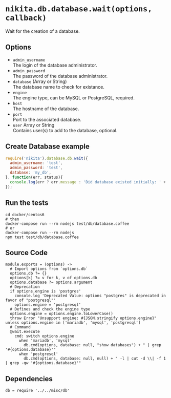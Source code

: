 
# `nikita.db.database.wait(options, callback)`

Wait for the creation of a database.

## Options

* `admin_username`   
  The login of the database administrator.   
* `admin_password`   
  The password of the database administrator.   
* `database` (Array or String)   
  The database name to check for existance.   
* `engine`   
  The engine type, can be MySQL or PostgreSQL, required.   
* `host`   
  The hostname of the database.   
* `port`   
  Port to the associated database.   
* `user` Array or String   
  Contains  user(s) to add to the database, optional.   

## Create Database example

```js
require('nikita').database.db.wait({
  admin_username: 'test',
  admin_password: 'test',
  database: 'my_db',
}, function(err, status){
  console.log(err ? err.message : 'Did database existed initially: ' + status);
});
```

## Run the tests

```
cd docker/centos6
# then
docker-compose run --rm nodejs test/db/database.coffee
# or
docker-compose run --rm nodejs
npm test test/db/database.coffee
```

## Source Code

    module.exports = (options) ->
      # Import options from `options.db`
      options.db ?= {}
      options[k] ?= v for k, v of options.db
      options.database ?= options.argument
      # Deprecation
      if options.engine is 'postgres'
        console.log 'Deprecated Value: options "postgres" is deprecated in favor of "postgresql"'
        options.engine = 'postgresql'
      # Defines and check the engine type
      options.engine = options.engine.toLowerCase()
      throw Error "Unsupport engine: #{JSON.stringify options.engine}" unless options.engine in ['mariadb', 'mysql', 'postgresql']
      # Command
      @wait.execute
        cmd: switch options.engine
          when 'mariadb', 'mysql'
            db.cmd(options, database: null, "show databases") + " | grep '#{options.database}'"
          when 'postgresql'
            db.cmd(options, database: null, null) + " -l | cut -d \\| -f 1 | grep -qw '#{options.database}'"

## Dependencies

    db = require '../../misc/db'
